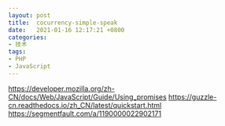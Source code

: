 ```yaml
---
layout: post
title:  cocurrency-simple-speak
date:   2021-01-16 12:17:21 +0800
categories:
- 技术
tags:
- PHP
- JavaScript
---
```



https://developer.mozilla.org/zh-CN/docs/Web/JavaScript/Guide/Using_promises
https://guzzle-cn.readthedocs.io/zh_CN/latest/quickstart.html
https://segmentfault.com/a/1190000022902171
